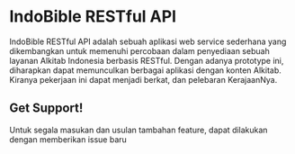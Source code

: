 # IndoBible RESTful API

IndoBible RESTful API adalah sebuah aplikasi web service sederhana yang dikembangkan untuk memenuhi percobaan dalam penyediaan sebuah layanan Alkitab Indonesia berbasis RESTful. Dengan adanya prototype ini, diharapkan dapat memunculkan berbagai aplikasi dengan konten Alkitab. Kiranya pekerjaan ini dapat menjadi berkat, dan pelebaran KerajaanNya.

## Get Support!

Untuk segala masukan dan usulan tambahan feature, dapat dilakukan dengan memberikan issue baru
